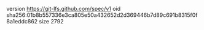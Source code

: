 version https://git-lfs.github.com/spec/v1
oid sha256:01b8b557336e3ca805e50a432652d2d369446b7d89c691b8315f0f8a1eddc862
size 2792
